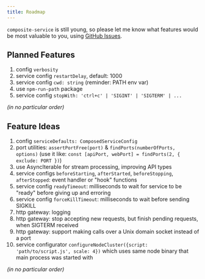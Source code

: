 ```yaml
---
title: Roadmap
---
```


`composite-service` is still young,
so please let me know what features would be most valuable to you,
using [GitHub Issues](https://github.com/zenflow/composite-service/issues).

## Planned Features

1. config `verbosity`
2. service config `restartDelay`, default: 1000
3. service config `cwd: string` (reminder: PATH env var)
4. use `npm-run-path` package
5. service config `stopWith: 'ctrl+c' | 'SIGINT' | 'SIGTERM' | ...`

*(in no particular order)*

## Feature Ideas

1. config `serviceDefaults: ComposedServiceConfig`
2. port utilities: `assertPortFree(port)` & `findPorts(numberOfPorts, options)` (use it like: `const [apiPort, webPort] = findPorts(2, { exclude: PORT })`)
3. use AsyncIterable for stream processing, improving API types
4. service configs `beforeStarting`, `afterStarted`, `beforeStopping`, `afterStopped`: event handler or "hook" functions
5. service config `readyTimeout`: milliseconds to wait for service to be "ready" before giving up and erroring
6. service config `forceKillTimeout`: milliseconds to wait before sending SIGKILL
7. http gateway: logging
8. http gateway: stop accepting new requests, but finish pending requests, when SIGTERM received
9. http gateway: support making calls over a Unix domain socket instead of a port
10. service configurator `configureNodeCluster({script: 'path/to/script.js', scale: 4})` which uses same node binary that main process was started with

*(in no particular order)*
